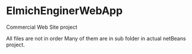 # ElmichEnginerWebApp
Commercial Web Site project

All files are not in order
Many of them are in sub folder in actual netBeans project.
